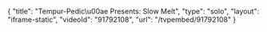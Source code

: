 {
    "title": "Tempur-Pedic\u00ae Presents: Slow Melt",
    "type": "solo",
    "layout": "iframe-static",
    "videoId": "91792108",
    "url": "\/tvpembed\/91792108"
}